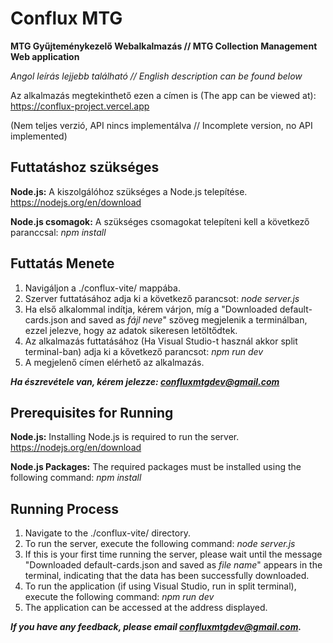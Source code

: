 # Conflux MTG
**MTG Gyűjteménykezelő Webalkalmazás  //  MTG Collection Management Web application**

*Angol leírás lejjebb található // English description can be found below*

Az alkalmazás megtekinthető ezen a címen is (The app can be viewed at): https://conflux-project.vercel.app

(Nem teljes verzió, API nincs implementálva // Incomplete version, no API implemented)

## Futtatáshoz szükséges

**Node.js:** A kiszolgálóhoz szükséges a Node.js telepítése. https://nodejs.org/en/download

**Node.js csomagok:** A szükséges csomagokat telepíteni kell a következő paranccsal: *npm install*

## Futtatás Menete

1. Navigáljon a ./conflux-vite/ mappába.
2. Szerver futtatásához adja ki a következő parancsot: *node server.js*
3. Ha első alkalommal indítja, kérem várjon, míg a "Downloaded default-cards.json and saved as *fájl neve*" szöveg megjelenik a terminálban, ezzel jelezve, hogy az adatok sikeresen letöltődtek.
4. Az alkalmazás futtatásához (Ha Visual Studio-t használ akkor split terminal-ban) adja ki a kővetkező parancsot: *npm run dev*
5. A megjelenő címen elérhető az alkalmazás.

***Ha észrevétele van, kérem jelezze: confluxmtgdev@gmail.com***


## Prerequisites for Running

**Node.js:** Installing Node.js is required to run the server.  https://nodejs.org/en/download

**Node.js Packages:** The required packages must be installed using the following command: *npm install*

## Running Process

1. Navigate to the ./conflux-vite/ directory.
2. To run the server, execute the following command: *node server.js*
3. If this is your first time running the server, please wait until the message "Downloaded default-cards.json and saved as *file name*" appears in the terminal, indicating that the data has been successfully downloaded.
4. To run the application (if using Visual Studio, run in split terminal), execute the following command: *npm run dev*
5. The application can be accessed at the address displayed.

***If you have any feedback, please email confluxmtgdev@gmail.com.***
